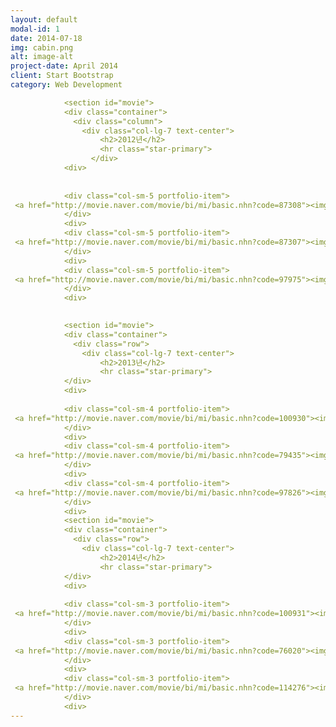 ```yaml
---
layout: default
modal-id: 1
date: 2014-07-18
img: cabin.png
alt: image-alt
project-date: April 2014
client: Start Bootstrap
category: Web Development

            <section id="movie">
            <div class="container">
              <div class="column">
                <div class="col-lg-7 text-center">
                    <h2>2012년</h2>
                    <hr class="star-primary">
                  </div>
            <div>
            
            
            <div class="col-sm-5 portfolio-item">
 <a href="http://movie.naver.com/movie/bi/mi/basic.nhn?code=87308"><img width = "30%" src="http://movie.phinf.naver.net/20121016_156/13503550190145oVrC_JPEG/movie_image.jpg" align="center">
            </div>
            <div>
            <div class="col-sm-5 portfolio-item">
 <a href="http://movie.naver.com/movie/bi/mi/basic.nhn?code=87307"><img width = "30%" src="http://movie.phinf.naver.net/20121123_34/1353646026595Ju6dI_JPEG/movie_image.jpg" align="center">
            </div>
            <div>
            <div class="col-sm-5 portfolio-item">
 <a href="http://movie.naver.com/movie/bi/mi/basic.nhn?code=97975"><img width = "30%" src="http://movie.phinf.naver.net/20121017_232/1350465335206OQwW0_JPEG/movie_image.jpg" align="center">
            </div>
            <div>

            
            <section id="movie">
            <div class="container">
              <div class="row">
                <div class="col-lg-7 text-center">
                    <h2>2013년</h2>
                    <hr class="star-primary">
            </div>
            <div>
            
            <div class="col-sm-4 portfolio-item">
 <a href="http://movie.naver.com/movie/bi/mi/basic.nhn?code=100930"><img width = "30%" src="http://movie.phinf.naver.net/20131203_110/1386058695287TE2th_JPEG/movie_image.jpg" align="center">
            </div>
            <div>
            <div class="col-sm-4 portfolio-item">
 <a href="http://movie.naver.com/movie/bi/mi/basic.nhn?code=79435"><img width = "30%" src="http://movie.phinf.naver.net/20130516_238/13686843036851Mn0N_JPEG/movie_image.jpg" align="center">
            </div>
            <div>
            <div class="col-sm-4 portfolio-item">
 <a href="http://movie.naver.com/movie/bi/mi/basic.nhn?code=97826"><img width = "30%" src="http://movie.phinf.naver.net/20130709_170/1373351401261fhvOS_JPEG/movie_image.jpg" align="center">
            </div>
            <div>
            <section id="movie">
            <div class="container">
              <div class="row">
                <div class="col-lg-7 text-center">
                    <h2>2014년</h2>
                    <hr class="star-primary">
            </div>
            <div>
            
            <div class="col-sm-3 portfolio-item">
 <a href="http://movie.naver.com/movie/bi/mi/basic.nhn?code=100931"><img width = "30%" src="http://imgnews.naver.net/image/origin/396/2013/12/03/147139.jpg" align="center">
            </div>
            <div>
            <div class="col-sm-3 portfolio-item">
 <a href="http://movie.naver.com/movie/bi/mi/basic.nhn?code=76020"><img width = "30%" src="http://movie.phinf.naver.net/20140708_11/1404782835780MO3FQ_JPEG/movie_image.jpg" align="center">
            </div>
            <div>
            <div class="col-sm-3 portfolio-item">
 <a href="http://movie.naver.com/movie/bi/mi/basic.nhn?code=114276"><img width = "30%" src="http://movie.phinf.naver.net/20141120_253/1416449434640NRPvz_JPEG/movie_image.jpg" align="center">
            </div>
            <div>
---
```

